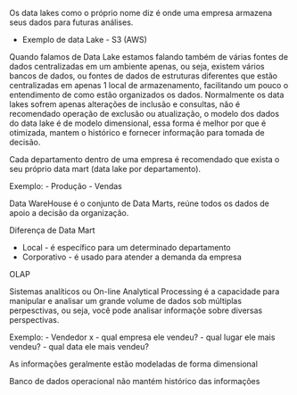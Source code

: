 
Os data lakes como o próprio nome diz é onde uma empresa armazena seus dados para futuras análises.

- Exemplo de data Lake - S3 (AWS)

Quando falamos de Data Lake estamos falando também de várias fontes de dados centralizadas em um ambiente apenas, ou seja, existem vários bancos de dados, ou fontes de dados de estruturas diferentes que estão centralizadas em apenas 1 local de armazenamento, facilitando um pouco o entendimento de como estão organizados os dados.
Normalmente os data lakes sofrem apenas alterações de inclusão e consultas, não é recomendado operação de exclusão ou atualização, o modelo dos dados do data lake é de modelo dimensional, essa forma é melhor por que é otimizada, mantem o histórico e fornecer informação para tomada de decisão.

Cada departamento dentro de uma empresa é recomendado que exista o seu próprio data mart (data lake por departamento).

Exemplo:
	- Produção
	- Vendas

Data WareHouse é o conjunto de Data Marts, reúne todos os dados de apoio a decisão da organização.

Diferença de Data Mart
- Local - é específico para um determinado departamento
- Corporativo -  é usado para atender a demanda da empresa

OLAP 

Sistemas analíticos ou On-line Analytical Processing é a capacidade para manipular e analisar um grande volume de dados sob múltiplas perpesctivas, ou seja, você pode analisar informaçõe sobre diversas perspectivas.

Exemplo:
	- Vendedor x 
	- qual empresa ele vendeu?
	- qual lugar ele mais vendeu?
	- qual data ele mais vendeu?

As informações geralmente estão modeladas de forma dimensional

Banco de dados operacional não mantém histórico das informações













